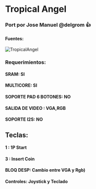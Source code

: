 # Tropical Angel

### Port por Jose Manuel @delgrom :+1: 
#### Fuentes:

![TropicalAngel](https://user-images.githubusercontent.com/31018768/93265844-7e605e80-f7a9-11ea-986e-748bc27dab8a.jpg)

### Requerimientos: 

#### SRAM: SI

#### MULTICORE: SI

#### SOPORTE PAD 6 BOTONES: NO

#### SALIDA DE VIDEO : VGA,RGB

#### SOPORTE I2S: NO

## Teclas:

#### 1  :    1P Start
#### 3  :    Insert Coin
#### BLOQ DESP: Cambio entre VGA y Rgb)
#### Controles: Joystick y Teclado
